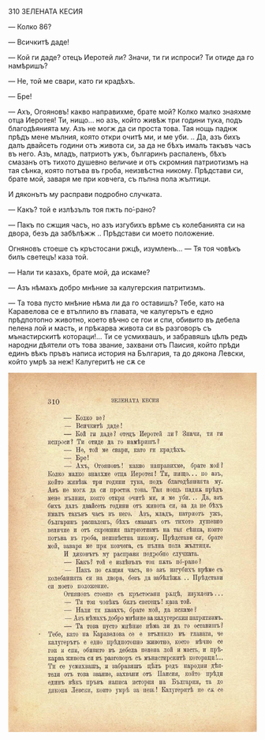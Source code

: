 ﻿310	ЗЕЛЕНАТА КЕСИЯ

— Колко 86?

— Всичкитѣ даде!

— Кой ги даде? отецъ Иеротей ли? Значи, ти ги испроси? Ти отиде да го намѣришъ?

— Не, той ме свари, като ги крадѣхъ.

— Бре!

— Ахъ, Огояновъ! какво направихме, брате мой? Колко малко знаяхме отца Иеротея! Ти, нищо... но азъ, който живѣж три години тука, подъ благодѣянията му. Азъ не могж да си проста това. Тая нощь паднж прѣдъ мене мълния, която откри очитѣ ми, и ме уби. .. Да, азъ бихъ далъ двайсеть години отъ живота си, за да не бѣхъ ималъ такъвъ часъ въ него. Азъ, младъ, патриотъ ужъ, българинъ распаленъ, бѣхъ смазанъ отъ тихото душевно величие и отъ скромния патриотизмъ на тая сѣнка, която потъва въ гроба, неизвѣстна никому. Прѣдстави си, брате мой, заваря ме при ковчега, съ пълна пола жълтици.

И дяконътъ му расправи подробно случката.

— Какъ? той е излѣзълъ тоя пжть по́-рано?

— Пакъ по сжщия часъ, но азъ изгубихъ врѣме съ колебанията си на двора, безъ да забѣлѣжж .. Прѣдстави си моето положение.

Огняновъ стоеше съ кръстосани ржцѣ, изумленъ... — Тя тоя човѣкъ билъ светецъ! каза той.

— Нали ти казахъ, брате мой, да искаме?

— Азъ нѣмахъ добро мнѣние за калугерския патритизмъ.

— Та това пусто мнѣние нѣма ли да го оставишъ? Тебе, като на Каравелова се е втълпило въ главата, че калугерътъ е едно прѣдпотопно животно, което вѣчно се гои и спи, обивито въ дебела пелена лой и масть, и прѣкарва живота си въ разговоръ съ мънастирскитѣ котораци!... Ти се усмихвашъ, и забравяшъ цѣлъ редъ народни дѣятели отъ това звание, захвани отъ Паисия, който прѣди единъ вѣкъ пръвъ написа история на България, та до дякона Левски, който умрѣ за неж! Калугеритѣ не сѫ се

![original](../images/349.jpg)

